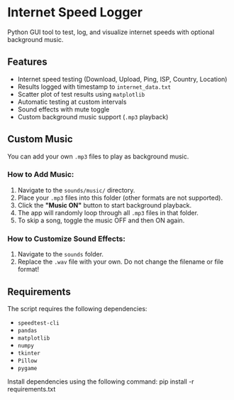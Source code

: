 # Internet Speed Logger

Python GUI tool to test, log, and visualize internet speeds with optional background music.

## Features

- Internet speed testing (Download, Upload, Ping, ISP, Country, Location)
- Results logged with timestamp to `internet_data.txt`
- Scatter plot of test results using `matplotlib`
- Automatic testing at custom intervals
- Sound effects with mute toggle
- Custom background music support (`.mp3` playback)

## Custom Music

You can add your own `.mp3` files to play as background music.

### How to Add Music:

1. Navigate to the `sounds/music/` directory.
2. Place your `.mp3` files into this folder (other formats are not supported).
3. Click the **"Music ON"** button to start background playback.
4. The app will randomly loop through all `.mp3` files in that folder.
5. To skip a song, toggle the music OFF and then ON again.

### How to Customize Sound Effects:

1. Navigate to the `sounds` folder.
2. Replace the `.wav` file with your own. Do not change the filename or file format!


## Requirements

The script requires the following dependencies:
- `speedtest-cli`
- `pandas`
- `matplotlib`
- `numpy`
- `tkinter`
- `Pillow`
- `pygame`

Install dependencies using the following command:
pip install -r requirements.txt

